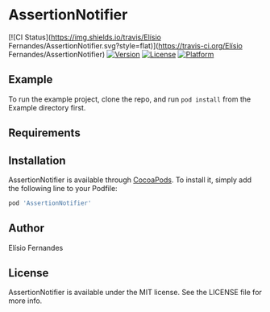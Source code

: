 # AssertionNotifier

[![CI Status](https://img.shields.io/travis/Elísio Fernandes/AssertionNotifier.svg?style=flat)](https://travis-ci.org/Elísio Fernandes/AssertionNotifier)
[![Version](https://img.shields.io/cocoapods/v/AssertionNotifier.svg?style=flat)](https://cocoapods.org/pods/AssertionNotifier)
[![License](https://img.shields.io/cocoapods/l/AssertionNotifier.svg?style=flat)](https://cocoapods.org/pods/AssertionNotifier)
[![Platform](https://img.shields.io/cocoapods/p/AssertionNotifier.svg?style=flat)](https://cocoapods.org/pods/AssertionNotifier)

## Example

To run the example project, clone the repo, and run `pod install` from the Example directory first.

## Requirements

## Installation

AssertionNotifier is available through [CocoaPods](https://cocoapods.org). To install
it, simply add the following line to your Podfile:

```ruby
pod 'AssertionNotifier'
```

## Author

Elísio Fernandes

## License

AssertionNotifier is available under the MIT license. See the LICENSE file for more info.
